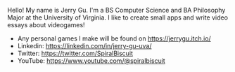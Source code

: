 Hello! My name is Jerry Gu. I'm a BS Computer Science and BA Philosophy Major at the University of Virginia. I like to create small apps and write video essays about videogames!
- Any personal games I make will be found on https://jerrygu.itch.io/ 
- Linkedin: https://linkedin.com/in/jerry-gu-uva/
- Twitter: https://twitter.com/SpiralBiscuit
- YouTube: https://www.youtube.com/@spiralbiscuit
